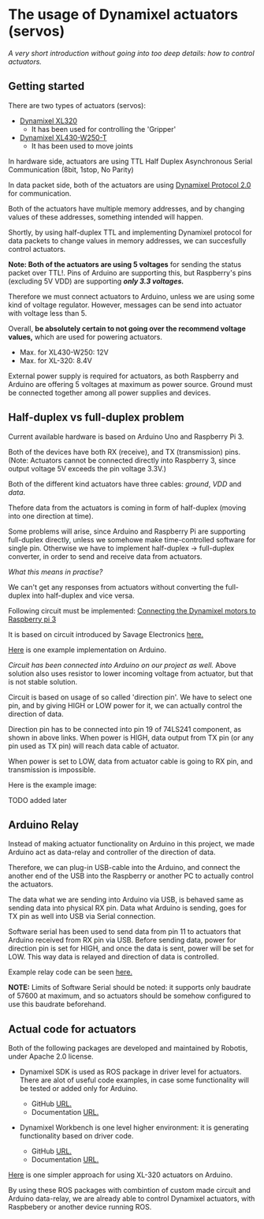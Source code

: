 # The usage of Dynamixel actuators (servos)

*A very short introduction without going into too deep details: how to control actuators.*

## Getting started

There are two types of actuators (servos):

* [Dynamixel XL320](http://emanual.robotis.com/docs/en/dxl/x/xl320/)
    * It has been used for controlling the 'Gripper'
* [Dynamixel XL430-W250-T](http://emanual.robotis.com/docs/en/dxl/x/xl430-w250/)
  * It has been used to move joints

In hardware side, actuators are using TTL Half Duplex Asynchronous Serial Communication
(8bit, 1stop, No Parity)

In data packet side, both of the actuators are using [Dynamixel Protocol 2.0](http://emanual.robotis.com/docs/en/dxl/protocol2/) for communication.

Both of the actuators have multiple memory addresses, and by changing values of these addresses, something intended will happen.

Shortly, by using half-duplex TTL and implementing Dynamixel protocol for data packets to change values in memory addresses, we can succesfully control actuators. 

**Note: Both of the actuators are using 5 voltages** for sending the status packet over TTL!. Pins of Arduino are supporting this, but Raspberry's  pins (excluding 5V VDD) are supporting ***only 3.3 voltages.***

Therefore we must connect actuators to Arduino, unless we are using some kind of voltage regulator.
However, messages can be send into actuator with voltage less than 5.

Overall, **be absolutely certain to not going over the recommend voltage values,** which are used for powering actuators.
  * Max. for XL430-W250: 12V
  * Max. for XL-320: 8.4V

External power supply is required for actuators, as both Raspberry and Arduino are offering 5 voltages at maximum as power source. Ground must be connected together among all power supplies and devices.

## Half-duplex vs full-duplex problem

Current available hardware is based on Arduino Uno and Raspberry Pi 3.

Both of the devices have both RX (receive), and TX (transmission) pins. (Note: Actuators cannot be connected directly into Raspberry 3, since output voltage 5V exceeds the pin voltage 3.3V.)

Both of the different kind actuators have three cables: *ground*, *VDD* and *data*.

Thefore data from the actuators is coming in form of half-duplex (moving into one direction at time).

Some problems will arise, since Arduino and Raspberry Pi are supporting full-duplex directly, unless we somehowe make time-controlled software for single pin.
Otherwise we have to implement half-duplex -> full-duplex converter, in order to send and receive data from actuators. 

*What this means in practise?*

We can't get any responses from actuators without converting the full-duplex into half-duplex and vice versa.

Following circuit must be implemented: [ Connecting the Dynamixel motors to Raspberry pi 3](https://github.com/horverno/deep-pilot/wiki/Electrical-design)

It is based on circuit introduced by Savage Electronics [here.](http://savageelectronics.blogspot.com/2011/01/arduino-y-dynamixel-ax-12.html)

[Here](https://robottini.altervista.org/dynamixel-ax-12a-and-arduino-how-to-use-the-serial-port) is one example implementation on Arduino.

*Circuit has been connected into Arduino on our project as well.* Above solution also uses resistor to lower incoming voltage from actuator, but that is not stable solution.

Circuit is based on usage of so called 'direction pin'. We have to select one pin, and by giving HIGH or LOW power for it, we can actually control the direction of data.

Direction pin has to be connected into pin 19 of 74LS241 component, as shown in above links. When power is HIGH, data output from TX pin (or any pin used as TX pin) will reach data cable of actuator.

When power is set to LOW, data from actuator cable is going to RX pin, and transmission is impossible.

Here is the example image:

TODO added later


## Arduino Relay

Instead of making actuator functionality on Arduino in this project, we made Arduino act as data-relay and controller of the direction of data.

Therefore, we can plug-in USB-cable into the Arduino, and connect the another end of the USB into the Raspberry or another PC to actually control the actuators.

The data what we are sending into Arduino via USB, is behaved same as sending data into physical RX pin.
Data what Arduino is sending, goes for TX pin as well into USB via Serial connection.

Software serial has been used to send data from pin 11 to actuators that Arduino received from RX pin via USB. Before sending data, power for direction pin is set for HIGH, and once the data is sent, power will be set for LOW. This way data is relayed and direction of data is controlled.

Example relay code can be seen [here.](src/arduinorelay.cpp)

**NOTE:** Limits of Software Serial should be noted: it supports only baudrate of 57600 at maximum, and so actuators should be somehow configured to use this baudrate beforehand.

## Actual code for actuators

Both of the following packages are developed and maintained by Robotis, under Apache 2.0 license.

* Dynamixel SDK is used as ROS package in driver level for actuators. There are alot of useful code examples, in case some functionality will be tested or added only for Arduino.
  * GitHub [URL.](https://github.com/ROBOTIS-GIT/DynamixelSDK)
  * Documentation [URL.](http://emanual.robotis.com/docs/en/software/dynamixel/dynamixel_sdk/overview/)

* Dynamixel Workbench is one level higher environment: it is generating functionality based on driver code.
  * GitHub [URL.](https://github.com/ROBOTIS-GIT/dynamixel-workbench)
  * Documentation [URL.](http://emanual.robotis.com/docs/en/software/dynamixel/dynamixel_workbench/)


[Here](https://github.com/hackerspace-adelaide/XL320) is one simpler approach for using XL-320 actuators on Arduino.

By using these ROS packages with combintion of custom made circuit and Arduino data-relay, we are already able to control Dynamixel actuators, with Raspbebery or another device running ROS.



